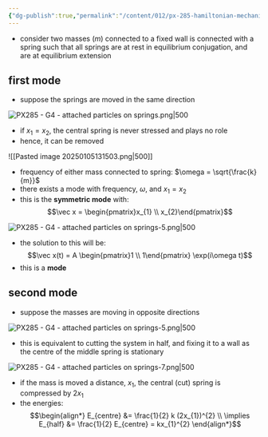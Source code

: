 ```yaml
---
{"dg-publish":true,"permalink":"/content/012/px-285-hamiltonian-mechanics-and-fluid-dynamics/term-1-hamiltonian-mechanics/g-normal-modes-and-small-oscillations/px-285-g4-attached-particles-on-springs/","noteIcon":"1","created":"2024-11-25T10:50:32.000+00:00","updated":"2025-01-05T13:18:35.443+00:00"}
---
```


- consider two masses $(m)$ connected to a fixed wall is connected with a spring such that all springs are at rest in equilibrium conjugation, and are at equilibrium extension 

## first mode
- suppose the springs are moved in the same direction

![PX285 - G4 - attached particles on springs.png|500](/img/user/pics/PX285%20-%20G4%20-%20attached%20particles%20on%20springs.png)

- if $x_{1}=x_{2}$, the central spring is never stressed and plays no role
- hence, it can be removed

![[Pasted image 20250105131503.png\|500]]

- frequency of either mass connected to spring: $\omega = \sqrt{\frac{k}{m}}$
- there exists a mode with frequency, $\omega$, and $x_{1}=x_{2}$
- this is the **symmetric mode** with:
$$\vec x = \begin{pmatrix}x_{1} \\ x_{2}\end{pmatrix}$$

![PX285 - G4 - attached particles on springs-5.png|500](/img/user/pics/PX285%20-%20G4%20-%20attached%20particles%20on%20springs-5.png)
 
- the solution to this will be: 
$$\vec x(t) = A \begin{pmatrix}1 \\ 1\end{pmatrix} \exp(i\omega t)$$
- this is a **mode**

## second mode
- suppose the masses are moving in opposite directions

![PX285 - G4 - attached particles on springs-5.png|500](/img/user/pics/PX285%20-%20G4%20-%20attached%20particles%20on%20springs-5.png)

- this is equivalent to cutting the system in half, and fixing it to a wall as the centre of the middle spring is stationary

![PX285 - G4 - attached particles on springs-7.png|500](/img/user/pics/PX285%20-%20G4%20-%20attached%20particles%20on%20springs-7.png)

- if the mass is moved a distance, $x_1$, the central (cut) spring is compressed by $2x_1$
- the energies:
$$\begin{align*}
E_{centre} &= \frac{1}{2} k (2x_{1})^{2} \\
\implies E_{half} &= \frac{1}{2} E_{centre} = kx_{1}^{2}
\end{align*}$$